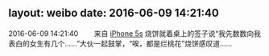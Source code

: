 layout: weibo
date: 2016-06-09 14:21:40
---
2016-06-09 14:21:40  &nbsp;&nbsp;&nbsp;&nbsp;&nbsp;&nbsp; 来自 <a href="sinaweibo://customweibosource" rel="nofollow">iPhone 5s</a>
烧饼就着桌上的签子说“我先数数向我表白的女生有几个……”大伙一起鼓掌，“唉，都是烂桃花”烧饼感叹道…… ​​​
